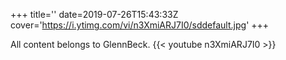 +++
title=''
date=2019-07-26T15:43:33Z
cover='https://i.ytimg.com/vi/n3XmiARJ7I0/sddefault.jpg'
+++

All content belongs to GlennBeck.
{{< youtube n3XmiARJ7I0 >}}
